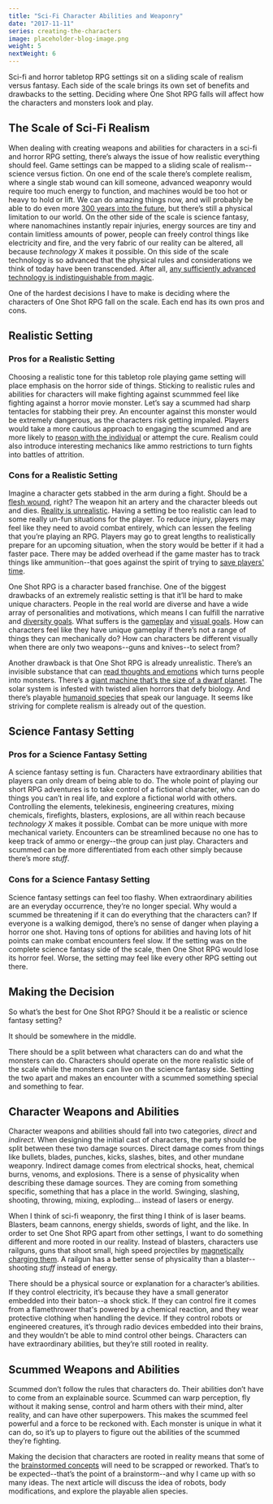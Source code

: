 ```yaml
---
title: "Sci-Fi Character Abilities and Weaponry"
date: "2017-11-11"
series: creating-the-characters
image: placeholder-blog-image.png
weight: 5
nextWeight: 6
---
```


Sci-fi and horror tabletop RPG settings sit on a sliding scale of realism versus fantasy. Each side of the scale brings its own set of benefits and drawbacks to the setting. Deciding where One Shot RPG falls will affect how the characters and monsters look and play.<!--more-->

## The Scale of Sci-Fi Realism
When dealing with creating weapons and abilities for characters in a sci-fi and horror RPG setting, there’s always the issue of how realistic everything should feel. Game settings can be mapped to a sliding scale of realism--science versus fiction. On one end of the scale there’s complete realism, where a single stab wound can kill someone, advanced weaponry would require too much energy to function, and machines would be too hot or heavy to hold or lift. We can do amazing things now, and will probably be able to do even more [300 years into the future](/blog/creating-the-setting/technology-and-the-military/#timeframe), but there’s still a physical limitation to our world. On the other side of the scale is science fantasy, where nanomachines instantly repair injuries, energy sources are tiny and contain limitless amounts of power, people can freely control things like electricity and fire, and the very fabric of our reality can be altered, all because _technology X_ makes it possible. On this side of the scale technology is so advanced that the physical rules and considerations we think of today have been transcended. After all, [any sufficiently advanced technology is indistinguishable from magic](https://en.wikipedia.org/wiki/Clarke%27s_three_laws).

One of the hardest decisions I have to make is deciding where the characters of One Shot RPG fall on the scale. Each end has its own pros and cons.

## Realistic Setting
### Pros for a Realistic Setting
Choosing a realistic tone for this tabletop role playing game setting will place emphasis on the horror side of things. Sticking to realistic rules and abilities for characters will make fighting against scummmed feel like fighting against a horror movie monster. Let’s say a scummed had sharp tentacles for stabbing their prey. An encounter against this monster would be extremely dangerous, as the characters risk getting impaled. Players would take a more cautious approach to engaging the scummed and are more likely to [reason with the individual](/blog/creating-the-setting/expanding-upon-scum-and-horror/#dealing-with-a-scummed-monster) or attempt the cure. Realism could also introduce interesting mechanics like ammo restrictions to turn fights into battles of attrition.

### Cons for a Realistic Setting
Imagine a character gets stabbed in the arm during a fight. Should be a [flesh wound](http://tvtropes.org/pmwiki/pmwiki.php/Main/OnlyAFleshWound), right? The weapon hit an artery and the character bleeds out and dies. [Reality is unrealistic](http://tvtropes.org/pmwiki/pmwiki.php/Main/RealityIsUnrealistic). Having a setting be too realistic can lead to some really un-fun situations for the player. To reduce injury, players may feel like they need to avoid combat entirely, which can lessen the feeling that you’re playing an RPG. Players may go to great lengths to realistically prepare for an upcoming situation, when the story would be better if it had a faster pace. There may be added overhead if the game master has to track things like ammunition--that goes against the spirit of trying to [save players' time](/blog/creating-the-setting/justification-for-one-shot-rpg/#the-issue-of-time).

One Shot RPG is a character based franchise. One of the biggest drawbacks of an extremely realistic setting is that it’ll be hard to make unique characters. People in the real world are diverse and have a wide array of personalities and motivations, which means I can fulfill the narrative and [diversity goals](/blog/creating-the-characters/diversity-goals/). What suffers is the [gameplay](/blog/creating-the-characters/gameplay-and-narrative-goals/#gameplay-goals) and [visual goals](/blog/creating-the-characters/visual-goals/). How can characters feel like they have unique gameplay if there’s not a range of things they can mechanically do? How can characters be different visually when there are only two weapons--guns and knives--to select from?

Another drawback is that One Shot RPG is already unrealistic. There’s an invisible substance that can [read thoughts and emotions](/blog/creating-the-setting/expanding-upon-scum-and-horror/#scum) which turns people into monsters. There’s a [giant machine that’s the size of a dwarf planet](/blog/creating-the-setting/better-elevator-pitch/#the-pluto-factor). The solar system is infested with twisted alien horrors that defy biology. And there’s playable [humanoid species](/blog/creating-the-setting/planets-and-races/) that speak our language. It seems like striving for complete realism is already out of the question.

## Science Fantasy Setting
### Pros for a Science Fantasy Setting
A science fantasy setting is fun. Characters have extraordinary abilities that players can only dream of being able to do. The whole point of playing our short RPG adventures is to take control of a fictional character, who can do things you can’t in real life, and explore a fictional world with others. Controlling the elements, telekinesis, engineering creatures, mixing chemicals, firefights, blasters, explosions, are all within reach because _technology X_ makes it possible. Combat can be more unique with more mechanical variety. Encounters can be streamlined because no one has to keep track of ammo or energy--the group can just play. Characters and scummed can be more differentiated from each other simply because there’s more _stuff_.

### Cons for a Science Fantasy Setting
Science fantasy settings can feel too flashy. When extraordinary abilities are an everyday occurrence, they’re no longer special. Why would a scummed be threatening if it can do everything that the characters can? If everyone is a walking demigod, there’s no sense of danger when playing a horror one shot. Having tons of options for abilities and having lots of hit points can make combat encounters feel slow. If the setting was on the complete science fantasy side of the scale, then One Shot RPG would lose its horror feel. Worse, the setting may feel like every other RPG setting out there.

## Making the Decision
So what’s the best for One Shot RPG? Should it be a realistic or science fantasy setting?

It should be somewhere in the middle.

There should be a split between what characters can do and what the monsters can do. Characters should operate on the more realistic side of the scale while the monsters can live on the science fantasy side. Setting the two apart and makes an encounter with a scummed something special and something to fear.

## Character Weapons and Abilities
Character weapons and abilities should fall into two categories, _direct_ and _indirect_. When designing the initial cast of characters, the party should be split between these two damage sources. Direct damage comes from things like bullets, blades, punches, kicks, slashes, bites, and other mundane weaponry. Indirect damage comes from electrical shocks, heat, chemical burns, venoms, and explosions. There is a sense of physicality when describing these damage sources. They are coming from something specific, something that has a place in the world. Swinging, slashing, shooting, throwing, mixing, exploding... instead of lasers or energy.

When I think of sci-fi weaponry, the first thing I think of is laser beams. Blasters, beam cannons, energy shields, swords of light, and the like. In order to set One Shot RPG apart from other settings, I want to do something different and more rooted in our reality. Instead of blasters, characters use railguns, guns that shoot small, high speed projectiles by [magnetically charging them](https://en.wikipedia.org/wiki/Railgun). A railgun has a better sense of physicality than a blaster--shooting _stuff_ instead of energy.

There should be a physical source or explanation for a character’s abilities. If they control electricity, it’s because they have a small generator embedded into their baton--a shock stick. If they can control fire it comes from a flamethrower that's powered by a chemical reaction, and they wear protective clothing when handling the device. If they control robots or engineered creatures, it’s through radio devices embedded into their brains, and they wouldn’t be able to mind control other beings. Characters can have extraordinary abilities, but they’re still rooted in reality.

## Scummed Weapons and Abilities
Scummed don’t follow the rules that characters do. Their abilities don’t have to come from an explainable source. Scummed can warp perception, fly without it making sense, control and harm others with their mind, alter reality, and can have other superpowers. This makes the scummed feel powerful and a force to be reckoned with. Each monster is unique in what it can do, so it’s up to players to figure out the abilities of the scummed they’re fighting.

Making the decision that characters are rooted in reality means that some of the [brainstormed concepts](/blog/creating-the-characters/brainstorming-the-starting-cast/) will need to be scrapped or reworked. That’s to be expected--that’s the point of a brainstorm--and why I came up with so many ideas. The next article will discuss the idea of robots, body modifications, and explore the playable alien species.
